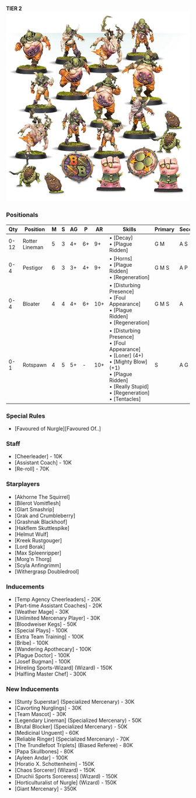 ﻿**TIER 2**
![](../media/teams/BBNurglesRottersTeam01.jpg)

### Positionals

| Qty  | Position       | M | S | AG | P  | AR  | Skills                                                                                                                                                                          | Primary | Secondary | Cost |
| ---- | -------------- | - | - | -- | -- | --- | ------------------------------------------------------------------------------------------------------------------------------------------------------------------------------- | ------- | --------- | ---- |
| 0-12 | Rotter Lineman | 5 | 3 | 4+ | 6+ | 9+  | • [Decay]<br /> • [Plague Ridden]                                                                                                                                                   | G M     | A S       | 35K  |
| 0-4  | Pestigor       | 6 | 3 | 3+ | 4+ | 9+  | • [Horns]<br /> • [Plague Ridden]<br /> • [Regeneration]                                                                                                                              | G M S   | A P       | 75K  |
| 0-4  | Bloater        | 4 | 4 | 4+ | 6+ | 10+ | • [Disturbing Presence]<br /> • [Foul Appearance] <br /> • [Plague Ridden]<br /> • [Regeneration]                                                                                       | G M S  | A         | 115K |
| 0-1  | Rotspawn       | 4 | 5 | 5+ | -  | 10+ | • [Disturbing Presence]<br /> • [Foul Appearance] <br /> • [Loner] (4+) <br /> • [Mighty Blow] (+1) <br /> • [Plague Ridden]<br /> • [Really Stupid] <br /> • [Regeneration] <br /> • [Tentacles] | S       | A G M     | 140K |

### Special Rules

* [Favoured of Nurgle][Favoured Of..]

### Staff

* [Cheerleader] - 10K
* [Assistant Coach] - 10K
* [Re-roll] - 70K

### Starplayers

* [Akhorne The Squirrel]
* [Bilerot Vomitflesh]
* [Glart Smashrip]
* [Grak and Crumbleberry]
* [Grashnak Blackhoof]
* [Hakflem Skuttlespike]
* [Helmut Wulf]
* [Kreek Rustgouger]
* [Lord Borak]
* [Max Spleenripper]
* [Morg'n Thorg]
* [Scyla Anfingrimm]
* [Withergrasp Doubledrool]

### Inducements

* [Temp Agency Cheerleaders] - 20K
* [Part-time Assistant Coaches] - 20K
* [Weather Mage] - 30K
* [Unlimited Mercenary Player] - 30K
* [Bloodweiser Kegs] - 50K
* [Special Plays] - 100K
* [Extra Team Training] - 100K
* [Bribe] - 100K
* [Wandering Apothecary] - 100K
* [Plague Doctor] - 100K
* [Josef Bugman] - 100K
* [Hireling Sports-Wizard] (Wizard) - 150K
* [Halfling Master Chef] - 300K


### New Inducements

* [Stunty Superstar] (Specialized Mercenary) - 30K
* [Cavorting Nurglings] - 30K
* [Team Mascot] - 30K
* [Legendary Lineman] (Specialized Mercenary) - 50K
* [Brutal Blocker] (Specialized Mercenary) - 50K
* [Medicinal Unguent] - 60K
* [Reliable Ringer] (Specialized Mercenary) - 70K
* [The Trundlefoot Triplets] (Biased Referee) - 80K
* [Papa Skullbones] - 80K
* [Ayleen Andar] - 100K
* [Horatio X. Schottenheim] - 150K
* [Chaos Sorcerer] (Wizard) - 150K
* [Druchii Sports Sorceress] (Wizard) - 150K
* [Horticulturalist of Nurgle] (Wizard) - 150K
* [Giant Mercenary] - 350K
